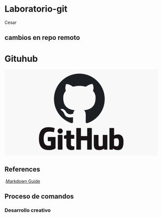# Laboratorio-git
Cesar 

## cambios en repo remoto 

# Gituhub
![Github logo](/imagenes/Github.jpeg)

## References
.[Markdown Guide](https://www.markdownguide.org/getting-started/)
## Proceso de comandos 

### Desarrollo creativo